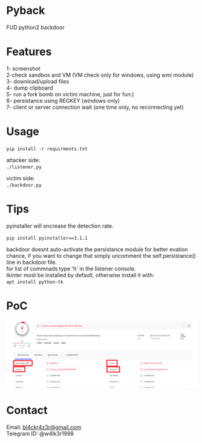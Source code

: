 # Pyback
FUD python2 backdoor  

# Features  
1- screenshot  
2-check sandbox and VM (VM check only for windows, using wmi module)  
3- download/upload files  
4- dump clipboard  
5- run a fork bomb on victim machine, just for fun:)  
6- persistance using REGKEY (windows only)  
7- client or server connection wait (one time only, no reconnecting yet)  

# Usage
`pip install -r requirments.txt`  

attacker side:  
`./listener.py`

victim side:  
`./backdoor.py`  

# Tips
pyinstaller will encrease the detection rate.  

`pip install pyinstaller==3.1.1`  

backdoor doesnt auto-activate the persistance module for better evation chance, if you want to change that simply uncomment
the self.persistance() line in backdoor file.  
for list of commnads type 'h' in the listener console.   
tkinter most be installed by default, otherwise install it with:  
`apt install python-tk`  

# PoC
![Image description](https://github.com/7h3w4lk3r/pyback/blob/master/poc.png)  
  
# Contact  
Email: bl4ckr4z3r@gmail.com  
Telegram ID: @w4lk3r1998


